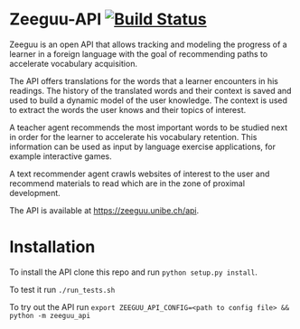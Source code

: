 # Zeeguu-API [![Build Status](https://travis-ci.org/mircealungu/Zeeguu-API.svg?branch=master)](https://travis-ci.org/mircealungu/Zeeguu-API)


Zeeguu is an open API that allows tracking and modeling the progress of a learner in a foreign language with the goal of recommending paths to accelerate vocabulary acquisition.

The API offers translations for the words that a learner encounters in his readings. The history of the translated words and their context is saved and used to build a dynamic model of the user knowledge. The context is used to extract the words the user knows and their topics of interest.

A teacher agent recommends the most important words to be studied next in order for the learner to accelerate his vocabulary retention. This information can be used as input by language exercise applications, for example interactive games.

A text recommender agent crawls websites of interest to the user and recommend materials to read which are in the zone of proximal development.

The API is available at https://zeeguu.unibe.ch/api.

# Installation
To install the API clone this repo and run `python setup.py install`. 

To test it run `./run_tests.sh`

To try out the API run `export ZEEGUU_API_CONFIG=<path to config file> && python -m zeeguu_api`
